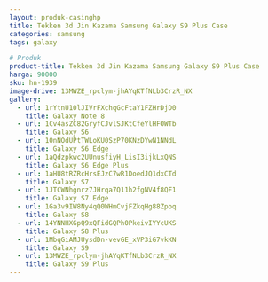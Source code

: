 ```yaml
---
layout: produk-casinghp
title: Tekken 3d Jin Kazama Samsung Galaxy S9 Plus Case
categories: samsung
tags: galaxy

# Produk
product-title: Tekken 3d Jin Kazama Samsung Galaxy S9 Plus Case
harga: 90000
sku: hn-1939
image-drive: 13MWZE_rpclym-jhAYqKTfNLb3CrzR_NX
gallery:
  - url: 1rYtnU10lJIVrFXchqGcFtaY1FZHrDjD0
    title: Galaxy Note 8
  - url: 1Cv4asZC82GryfCJvlSJKtCfeYlHFOWTb
    title: Galaxy S6
  - url: 10nNOdUPtTWLoKU0SzP70KNzDYwN1NNdL
    title: Galaxy S6 Edge
  - url: 1aQdzpkwc2UUnusfiyH_LisI3ijkLxQNS
    title: Galaxy S6 Edge Plus
  - url: 1aHU8tRZRcHrsEJzC7wR1DoedJQ1dxCTd
    title: Galaxy S7
  - url: 1JTCWNhgnrz7JHrqa7Q11h2fgNV4f8QF1
    title: Galaxy S7 Edge
  - url: 1Ga3v9IW8Ny4qQ0WHmCvjFZkqHg88Zpoq
    title: Galaxy S8
  - url: 14YNNHXGpQ9xQFidGQPh0PkeivIYYcUKS
    title: Galaxy S8 Plus
  - url: 1MbqGiAMJUysdDn-vevGE_xVP3iG7vkKN
    title: Galaxy S9
  - url: 13MWZE_rpclym-jhAYqKTfNLb3CrzR_NX
    title: Galaxy S9 Plus
---
```

